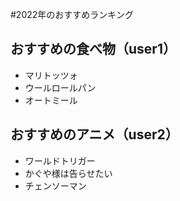 #2022年のおすすめランキング

## おすすめの食べ物（user1）
- マリトッツォ
- ウールロールパン
- オートミール

## おすすめのアニメ（user2）
- ワールドトリガー
- かぐや様は告らせたい
- チェンソーマン

